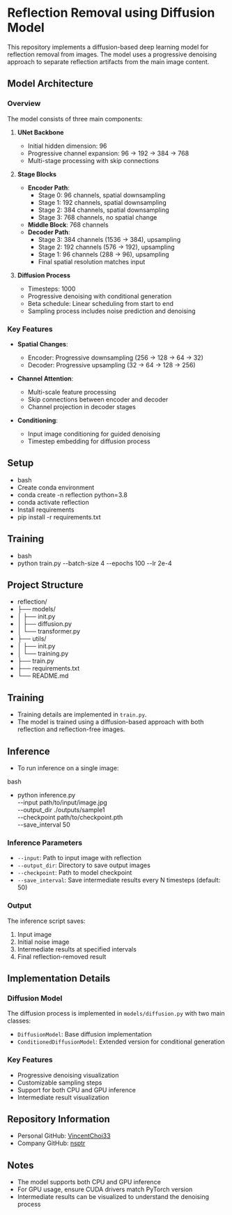 # Reflection Removal using Diffusion Model

This repository implements a diffusion-based deep learning model for reflection removal from images. The model uses a progressive denoising approach to separate reflection artifacts from the main image content.

## Model Architecture

### Overview
The model consists of three main components:
1. **UNet Backbone**
   - Initial hidden dimension: 96
   - Progressive channel expansion: 96 → 192 → 384 → 768
   - Multi-stage processing with skip connections
   
2. **Stage Blocks**
   - **Encoder Path**:
     - Stage 0: 96 channels, spatial downsampling
     - Stage 1: 192 channels, spatial downsampling
     - Stage 2: 384 channels, spatial downsampling
     - Stage 3: 768 channels, no spatial change
   - **Middle Block**: 768 channels
   - **Decoder Path**:
     - Stage 3: 384 channels (1536 → 384), upsampling
     - Stage 2: 192 channels (576 → 192), upsampling
     - Stage 1: 96 channels (288 → 96), upsampling
     - Final spatial resolution matches input

3. **Diffusion Process**
   - Timesteps: 1000
   - Progressive denoising with conditional generation
   - Beta schedule: Linear scheduling from start to end
   - Sampling process includes noise prediction and denoising

### Key Features
- **Spatial Changes**:
  - Encoder: Progressive downsampling (256 → 128 → 64 → 32)
  - Decoder: Progressive upsampling (32 → 64 → 128 → 256)
  
- **Channel Attention**:
  - Multi-scale feature processing
  - Skip connections between encoder and decoder
  - Channel projection in decoder stages

- **Conditioning**:
  - Input image conditioning for guided denoising
  - Timestep embedding for diffusion process

## Setup
- bash
- Create conda environment
- conda create -n reflection python=3.8
- conda activate reflection
- Install requirements
- pip install -r requirements.txt

## Training
- bash
- python train.py --batch-size 4 --epochs 100 --lr 2e-4

## Project Structure
- reflection/
- ├── models/
- │ ├── init.py
- │ ├── diffusion.py
- │ └── transformer.py
- ├── utils/
- │ ├── init.py
- │ └── training.py
- ├── train.py
- ├── requirements.txt
- └── README.md

## Training

- Training details are implemented in `train.py`. 
- The model is trained using a diffusion-based approach with both reflection and reflection-free images.

## Inference

- To run inference on a single image:

bash
- python inference.py \
--input path/to/input/image.jpg \
--output_dir ./outputs/sample1 \
--checkpoint path/to/checkpoint.pth \
--save_interval 50

### Inference Parameters

- `--input`: Path to input image with reflection
- `--output_dir`: Directory to save output images
- `--checkpoint`: Path to model checkpoint
- `--save_interval`: Save intermediate results every N timesteps (default: 50)

### Output

The inference script saves:
1. Input image
2. Initial noise image
3. Intermediate results at specified intervals
4. Final reflection-removed result

## Implementation Details

### Diffusion Model

The diffusion process is implemented in `models/diffusion.py` with two main classes:
- `DiffusionModel`: Base diffusion implementation
- `ConditionedDiffusionModel`: Extended version for conditional generation

### Key Features

- Progressive denoising visualization
- Customizable sampling steps
- Support for both CPU and GPU inference
- Intermediate result visualization

## Repository Information

- Personal GitHub: [VincentChoi33](https://github.com/VincentChoi33)
- Company GitHub: [nsptr](https://github.com/nsptr)

## Notes

- The model supports both CPU and GPU inference
- For GPU usage, ensure CUDA drivers match PyTorch version
- Intermediate results can be visualized to understand the denoising process
